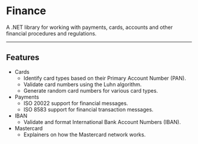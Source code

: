 # Finance

A .NET library for working with payments, cards, accounts and other financial procedures and regulations.

---

## Features
- Cards
  - Identify card types based on their Primary Account Number (PAN).
  - Validate card numbers using the Luhn algorithm.
  - Generate random card numbers for various card types.
- Payments
	- ISO 20022 support for financial messages.
	- ISO 8583 support for financial transaction messages.
- IBAN
	- Validate and format International Bank Account Numbers (IBAN).
- Mastercard
	- Explainers on how the Mastercard network works.


